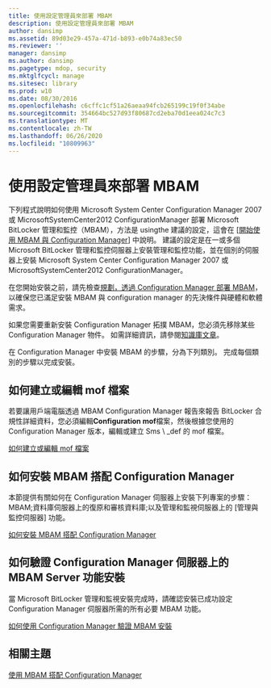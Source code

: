 ```yaml
---
title: 使用設定管理員來部署 MBAM
description: 使用設定管理員來部署 MBAM
author: dansimp
ms.assetid: 89d03e29-457a-471d-b893-e0b74a83ec50
ms.reviewer: ''
manager: dansimp
ms.author: dansimp
ms.pagetype: mdop, security
ms.mktglfcycl: manage
ms.sitesec: library
ms.prod: w10
ms.date: 08/30/2016
ms.openlocfilehash: c6cffc1cf51a26aeaa94fcb265199c19f0f34abe
ms.sourcegitcommit: 354664bc527d93f80687cd2eba70d1eea024c7c3
ms.translationtype: MT
ms.contentlocale: zh-TW
ms.lasthandoff: 06/26/2020
ms.locfileid: "10809963"
---
```

# 使用設定管理員來部署 MBAM


下列程式說明如何使用 Microsoft System Center Configuration Manager 2007 或 MicrosoftSystemCenter2012 ConfigurationManager 部署 Microsoft BitLocker 管理和監控（MBAM），方法是 usingthe 建議的設定，這會在 [[開始使用 MBAM 與 Configuration Manager](getting-started---using-mbam-with-configuration-manager.md)] 中說明。 建議的設定是在一或多個 Microsoft BitLocker 管理和監控伺服器上安裝管理和監控功能，並在個別的伺服器上安裝 Microsoft System Center Configuration Manager 2007 或 MicrosoftSystemCenter2012 ConfigurationManager。

在您開始安裝之前，請先檢查[規劃，透過 Configuration Manager 部署 MBAM](planning-to-deploy-mbam-with-configuration-manager-2.md)，以確保您已滿足安裝 MBAM 與 configuration manager 的先決條件與硬體和軟體需求。

如果您需要重新安裝 Configuration Manager 拓撲 MBAM，您必須先移除某些 Configuration Manager 物件。 如需詳細資訊，請參閱[知識庫文章](https://go.microsoft.com/fwlink/?LinkId=286306)。

在 Configuration Manager 中安裝 MBAM 的步驟，分為下列類別。 完成每個類別的步驟以完成安裝。

## 如何建立或編輯 mof 檔案


若要讓用戶端電腦透過 MBAM Configuration Manager 報告來報告 BitLocker 合規性詳細資料，您必須編輯**Configuration mof**檔案，然後根據您使用的 Configuration Manager 版本，編輯或建立 Sms \ _def 的 mof 檔案。

[如何建立或編輯 mof 檔案](how-to-create-or-edit-the-mof-files.md)

## 如何安裝 MBAM 搭配 Configuration Manager


本節提供有關如何在 Configuration Manager 伺服器上安裝下列專案的步驟： MBAM;資料庫伺服器上的復原和審核資料庫;以及管理和監視伺服器上的 [管理與監控伺服器] 功能。

[如何安裝 MBAM 搭配 Configuration Manager](how-to-install-mbam-with-configuration-manager.md)

## 如何驗證 Configuration Manager 伺服器上的 MBAM Server 功能安裝


當 Microsoft BitLocker 管理和監視安裝完成時，請確認安裝已成功設定 Configuration Manager 伺服器所需的所有必要 MBAM 功能。

[如何使用 Configuration Manager 驗證 MBAM 安裝](how-to-validate-the-mbam-installation-with-configuration-manager.md)

## 相關主題


[使用 MBAM 搭配 Configuration Manager](using-mbam-with-configuration-manager.md)

 

 





